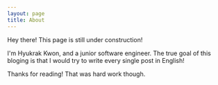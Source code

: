 ```yaml
---
layout: page
title: About
---
```


<p class="message">
  Hey there! This page is still under construction!
</p>

I'm Hyukrak Kwon, and a junior software engineer.
The true goal of this bloging is that I would try to write every single post in English!

Thanks for reading! That was hard work though.
